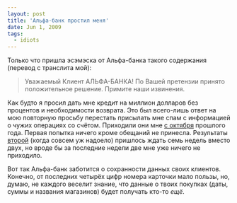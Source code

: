 ```yaml
---
layout: post
title: 'Альфа-банк простил меня'
date: Jun 1, 2009
tags:
  - idiots
---
```


Только что пришла эсэмэска от Альфа-банка такого содержания (перевод с транслита мой):

> Уважаемый Клиент АЛЬФА-БАНКА! По Вашей претензии принято положительное решение. Примите наши извинения.

Как будто я просил дать мне кредит на миллион долларов без процентов и необходимости возврата. Это был всего-лишь ответ на мою повторную просьбу перестать присылать мне спам с информацией о чужих операциях со счётом. Приходили они мне [с октября](http://birdwatcher.ru/blog/2544/ "Шутка Альфа-банка") прошлого года. Первая попытка ничего кроме обещаний не принесла. Результаты [второй](http://birdwatcher.ru/blog/3417/ "О банке и знакомствах") (когда совсем уж надоело) пришлось ждать семь недель вместо двух, но вроде бы за последние недели две мне уже ничего не приходило.

Вот так Альфа-банк заботится о сохранности данных своих клиентов. Конечно, от последних четырёх цифр номера карточки мало пользы, но, думаю, не каждого веселит знание, что данные о твоих покупках (даты, суммы и названия магазинов) будет получать кто-то *ещё*.
